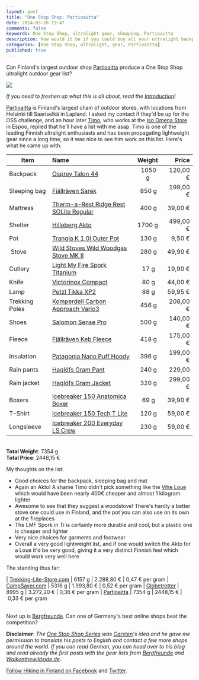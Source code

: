 ```yaml
---
layout: post
title: "One Stop Shop: Partioaitta"
date: 2014-03-26 19:47
comments: false
keywords: One Stop Shop, ultralight gear, shopping, Partioaitta
description: How would it be if you could buy all your ultralight backpacking equipment in just one shop? This article series shows if that's possible!
categories: [One Stop Shop, ultralight, gear, Partioaitta]
published: true
---
```


Can Finland's largest outdoor shop [Partioaitta](http://www.partioaitta.fi/Etusivu) produce a One Stop Shop ultralight outdoor gear list? 

<img style="max-width:100%" src="https://farm8.staticflickr.com/7452/13422664394_47a78c0f70_b.jpg#tl-505313563879931906;1043138249" /><script async charset="utf-8" src="//cdn.thinglink.me/jse/embed.js"></script>

<!-- more -->

*If you need to freshen up what this is all about, read the [Introduction](http://hikinginfinland.com/2014/03/one-stop-shop-introduction.html)!*

[Partioaitta](http://www.partioaitta.fi/Etusivu) is Finland's largest chain of outdoor stores, with locations from Helsinki till Saariselkä in Lapland. I asked my contact if they'd be up for the OSS challenge, and an hour later [Timo](https://twitter.com/tanttalainen), who works at the [Iso Omena Store](http://www.partioaitta.fi/Espoo) in Espoo, replied that he'll have a list with me asap. Timo is one of the leading Finnish ultralight enthusiasts and has been propagating lightweight gear since a long time, so it was nice to see him work on this list. Here's what he came up with:

| **Item**             | **Name**                   | **Weight**               | **Price**
| -------------------- |:-------------------------- |:------------------------:| ---------------:
| Backpack             | [Osprey Talon 44](http://www.partioaitta.fi/Osprey_Talon_44) | 1050 g | 120,00 €
| Sleeping bag         | [Fjällräven Sarek](http://www.partioaitta.fi/Fjallraven_Sarek_Two_Seasons_Reg) | 850 g | 199,00 €
| Mattress             | [Therm-a-Rest Ridge Rest SOLite Regular](http://www.partioaitta.fi/Therm-a-Rest_Ridge_Rest_SOLite_Regular) | 400 g | 39,00 €
| Shelter              | [Hilleberg Akto](http://www.partioaitta.fi/Hilleberg_Akto_Vihrea) | 1700 g | 499,00 €
| Pot                  | [Trangia K 1,0l Outer Pot](http://www.partioaitta.fi/Trangia_K_10l_Outer_Kattila) | 130 g | 9,50 €
| Stove                | [Wild Stoves Wild Woodgas Stove MK II](http://www.partioaitta.fi/Wild_Stoves_Wild_Woodgas_Stove) | 280 g | 49,90 €
| Cutlery              | [Light My Fire Spork Titanium](http://www.partioaitta.fi/Light_My_Fire_Spork_Titanium) | 17 g | 19,90 €
| Knife                | [Victorinox Compact](http://www.partioaitta.fi/Victorinox_Compact) | 80 g | 44,00 €
| Lamp                 | [Petzl Tikka XP2](http://www.partioaitta.fi/Petzl_Tikka_XP2) | 88 g | 59,95 €
| Trekking Poles       | [Komperdell Carbon Approach Vario3](http://www.partioaitta.fi/Muut_retkeilyvalineet/Vaellussauvat/Komperdell_Carbon_Approach_Vario3) | 456 g | 208,00 €
| Shoes                | [Salomon Sense Pro](http://www.partioaitta.fi/product.asp?sua=1&lang=1&s=31757) | 500 g | 140,00 €
| Fleece               | [Fjällräven Keb Fleece](http://www.partioaitta.fi/Fjallraven_Keb_Fleece) | 418 g | 175,00 €
| Insulation           | [Patagonia Nano Puff Hoody](http://www.partioaitta.fi/Patagonia_Nano_Puff_Hoody) | 396 g | 199,00 €
| Rain pants           | [Haglöfs Gram Pant](http://www.partioaitta.fi/Haglofs_Gram_Pant) | 240 g | 229,00
| Rain jacket          | [Haglöfs Gram Jacket](http://www.partioaitta.fi/Haglofs_Gram_Jacket) | 320 g | 299,00 €
| Boxers               | [Icebreaker 150 Anatomica Boxer](http://www.partioaitta.fi/Icebreaker_150_Anatomica_Boxer) | 69 g | 39,90 €
| T-Shirt              | [Icebreaker 150 Tech T Lite](http://www.partioaitta.fi/product.asp?sua=1&lang=1&s=22291) | 120 g | 59,00 €
| Longsleeve           | [Icebreaker 200 Everyday LS Crew](http://www.partioaitta.fi/Icebreaker_200_Everyday_LS_Crew) | 230 g | 59,00 €

<br>**Total Weight**: 7354 g
<br>**Total Price**: 2448,15 €

My thoughts on the list:

- Good choices for the backpack, sleeping bag and mat 
- Again an Akto! A shame Timo didn't pick something like the [Vihe Loue](http://www.partioaitta.fi/Teltat_ja_camping/Vihe_Loue_I) which would have been nearly 400€ cheaper and almost 1 kilogram lighter
- Awesome to see that they suggest a woodstove! There's hardly a better stove one could use in Finland, and the pot you can also use on its own at the fireplaces
- The LMF Spork in Ti is certainly more durable and cool, but a plastic one is cheaper and lighter
- Very nice choices for garments and footwear
- Overall a very good lightweight list, and if one would switch the Akto for a Loue it'd be very good, giving it a very distinct Finnish feel which would work very well here

The standing thus far:

| [Trekking-Lite-Store.com](http://hikinginfinland.com/2014/03/one-stop-shop-trekking-lite-store-dot-com.html) | 6157 g | 2.288,80 € | 0,47 € per gram
| [CampSaver.com](http://hikinginfinland.com/2014/03/one-stop-shop-campsaver-dot-com.html) | 5316 g | 1.993,80 € | 0,52 € per gram
| [Globetrotter](http://hikinginfinland.com/2014/03/one-stop-shop-globetrotter.html) | 8995 g | 3.272,20 € | 0,36 € per gram
| [Partioaitta]() | 7354 g | 2448,15 € | 0,33 € per gram

<br>Next up is [Bergfreunde](http://bergfreunde.de). Can one of Germany's best online shops beat the competition?

**Disclaimer**: *The [One Stop Shop Series](http://hikinginfinland.com/blog/categories/one-stop-shop/) was [Carsten](http://blog.fastpacking.de/)'s idea and he gave me permission to translate his posts to English and contact a few more shops around the world. If you can read German, you can head over to his blog and read already the first posts with the gear lists from [Bergfreunde](http://blog.fastpacking.de/wordpress/one-stop-shop-eine-komplette-ul-ausruestung-von-bergfreunde-de-teil-411/) and [Walkonthewildside.de](http://blog.fastpacking.de/wordpress/one-stop-shop-eine-komplette-ul-ausruestung-von-walkonthewildside-de-teil-511/).*

[Follow Hiking in Finland on Facebook](https://www.facebook.com/hikinginfinland) and [Twitter](https://twitter.com/hendrikmorkel).
